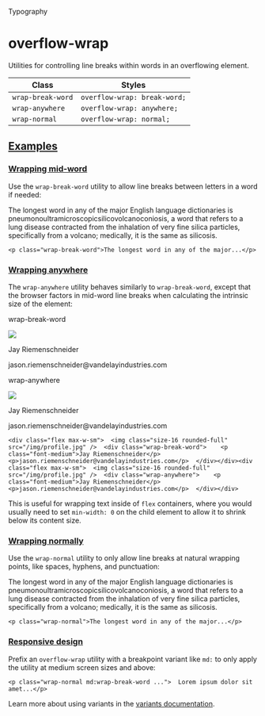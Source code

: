 <!--$-->

<!--/$-->

Typography

# overflow-wrap

Utilities for controlling line breaks within words in an overflowing element.

| Class             | Styles                       |
| ----------------- | ---------------------------- |
| `wrap-break-word` | `overflow-wrap: break-word;` |
| `wrap-anywhere`   | `overflow-wrap: anywhere;`   |
| `wrap-normal`     | `overflow-wrap: normal;`     |

## [Examples](#examples)

### [Wrapping mid-word](#wrapping-mid-word)

Use the `wrap-break-word` utility to allow line breaks between letters in a word if needed:

The longest word in any of the major English language dictionaries is<!-- --> pneumonoultramicroscopicsilicovolcanoconiosis, a word that refers to a lung disease contracted from the inhalation of very fine silica particles, specifically from a volcano; medically, it is the same as silicosis.

```
<p class="wrap-break-word">The longest word in any of the major...</p>
```

### [Wrapping anywhere](#wrapping-anywhere)

The `wrap-anywhere` utility behaves similarly to `wrap-break-word`, except that the browser factors in mid-word line breaks when calculating the intrinsic size of the element:

wrap-break-word

![](https://images.unsplash.com/photo-1500648767791-00dcc994a43e?ixlib=rb-1.2.1\&ixid=eyJhcHBfaWQiOjEyMDd9\&auto=format\&fit=facearea\&facepad=2\&w=256\&h=256\&q=80)

Jay Riemenschneider

jason.riemenschneider\@vandelayindustries.com

wrap-anywhere

![](https://images.unsplash.com/photo-1500648767791-00dcc994a43e?ixlib=rb-1.2.1\&ixid=eyJhcHBfaWQiOjEyMDd9\&auto=format\&fit=facearea\&facepad=2\&w=256\&h=256\&q=80)

Jay Riemenschneider

jason.riemenschneider\@vandelayindustries.com

```
<div class="flex max-w-sm">  <img class="size-16 rounded-full" src="/img/profile.jpg" />  <div class="wrap-break-word">    <p class="font-medium">Jay Riemenschneider</p>    <p>jason.riemenschneider@vandelayindustries.com</p>  </div></div><div class="flex max-w-sm">  <img class="size-16 rounded-full" src="/img/profile.jpg" />  <div class="wrap-anywhere">    <p class="font-medium">Jay Riemenschneider</p>    <p>jason.riemenschneider@vandelayindustries.com</p>  </div></div>
```

This is useful for wrapping text inside of `flex` containers, where you would usually need to set `min-width: 0` on the child element to allow it to shrink below its content size.

### [Wrapping normally](#wrapping-normally)

Use the `wrap-normal` utility to only allow line breaks at natural wrapping points, like spaces, hyphens, and punctuation:

The longest word in any of the major English language dictionaries is<!-- --> pneumonoultramicroscopicsilicovolcanoconiosis, a word that refers to a lung disease contracted from the inhalation of very fine silica particles, specifically from a volcano; medically, it is the same as silicosis.

```
<p class="wrap-normal">The longest word in any of the major...</p>
```

### [Responsive design](#responsive-design)

Prefix <!-- -->an<!-- --> `overflow-wrap` utility<!-- --> <!-- -->with a breakpoint variant like `md:` to only apply the utility at <!-- -->medium<!-- --> <!-- -->screen sizes and above:

```
<p class="wrap-normal md:wrap-break-word ...">  Lorem ipsum dolor sit amet...</p>
```

Learn more about using variants in the [variants documentation](/docs/hover-focus-and-other-states).

<!--$-->

<!--/$-->
